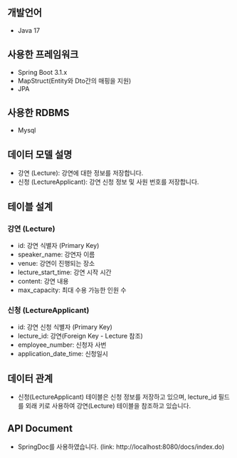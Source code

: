 ## 개발언어
- Java 17

## 사용한 프레임워크
- Spring Boot 3.1.x
- MapStruct(Entity와 Dto간의 매핑을 지원)
- JPA

## 사용한 RDBMS
- Mysql

## 데이터 모델 설명
- 강연 (Lecture): 강연에 대한 정보를 저장합니다.
- 신청 (LectureApplicant): 강연 신청 정보 및 사원 번호를 저장합니다.

## 테이블 설계
### 강연 (Lecture)
- id: 강연 식별자 (Primary Key)
- speaker_name: 강연자 이름
- venue: 강연이 진행되는 장소
- lecture_start_time: 강연 시작 시간
- content: 강연 내용
- max_capacity: 최대 수용 가능한 인원 수

### 신청 (LectureApplicant)
- id: 강연 신청 식별자 (Primary Key)
- lecture_id: 강연(Foreign Key - Lecture 참조)
- employee_number: 신청자 사번
- application_date_time: 신청일시

## 데이터 관계
- 신청(LectureApplicant) 테이블은 신청 정보를 저장하고 있으며, lecture_id 필드를 외래 키로 사용하여 강연(Lecture) 테이블을 참조하고 있습니다.

## API Document
- SpringDoc를 사용하였습니다. (link: http://localhost:8080/docs/index.do)
